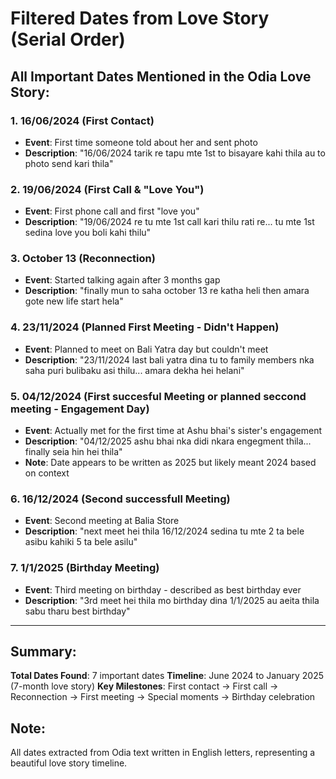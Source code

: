 # Filtered Dates from Love Story (Serial Order)

## All Important Dates Mentioned in the Odia Love Story:

### 1. **16/06/2024** (First Contact)
- **Event**: First time someone told about her and sent photo
- **Description**: "16/06/2024 tarik re tapu mte 1st to bisayare kahi thila au to photo send kari thila"

### 2. **19/06/2024** (First Call & "Love You")
- **Event**: First phone call and first "love you"
- **Description**: "19/06/2024 re tu mte 1st call kari thilu rati re... tu mte 1st sedina love you boli kahi thilu"

### 3. **October 13** (Reconnection)
- **Event**: Started talking again after 3 months gap
- **Description**: "finally mun to saha october 13 re katha heli then amara gote new life start hela"

### 4. **23/11/2024** (Planned First Meeting - Didn't Happen)
- **Event**: Planned to meet on Bali Yatra day but couldn't meet
- **Description**: "23/11/2024 last bali yatra dina tu to family members nka saha puri bulibaku asi thilu... amara dekha hei helani"

### 5. **04/12/2024** (First succesful Meeting or planned seccond meeting - Engagement Day)
- **Event**: Actually met for the first time at Ashu bhai's sister's engagement
- **Description**: "04/12/2025 ashu bhai nka didi nkara engegment thila... finally seia hin hei thila"
- **Note**: Date appears to be written as 2025 but likely meant 2024 based on context

### 6. **16/12/2024** (Second successfull Meeting)
- **Event**: Second meeting at Balia Store
- **Description**: "next meet hei thila 16/12/2024 sedina tu mte 2 ta bele asibu kahiki 5 ta bele asilu"

### 7. **1/1/2025** (Birthday Meeting)
- **Event**: Third meeting on birthday - described as best birthday ever
- **Description**: "3rd meet hei thila mo birthday dina 1/1/2025 au aeita thila sabu tharu best birthday"

---

## Summary:
**Total Dates Found**: 7 important dates
**Timeline**: June 2024 to January 2025 (7-month love story)
**Key Milestones**: First contact → First call → Reconnection → First meeting → Special moments → Birthday celebration

## Note:
All dates extracted from Odia text written in English letters, representing a beautiful love story timeline.
